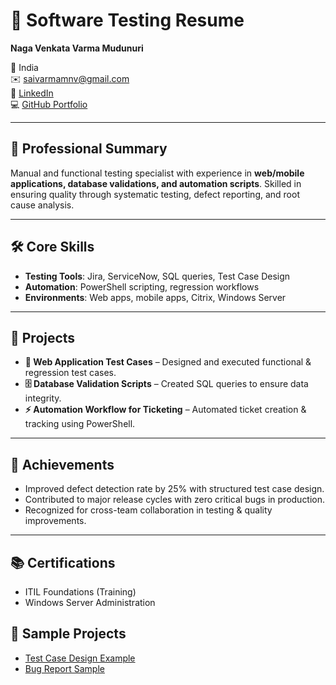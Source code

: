 # 🧪 Software Testing Resume  
**Naga Venkata Varma Mudunuri**

📍 India  
✉️ [saivarmamnv@gmail.com](mailto:saivarmamnv@gmail.com)  
🔗 [LinkedIn](https://www.linkedin.com/in/naga-venkata-varma-mudunuri-5547a216a/)  
💻 [GitHub Portfolio](https://github.com/mnvvarma/Naga-Venkata-Varma_Mudunuri.Github.io/blob/main/README.md)  

---

## 💼 Professional Summary
Manual and functional testing specialist with experience in **web/mobile applications, database validations, and automation scripts**. Skilled in ensuring quality through systematic testing, defect reporting, and root cause analysis.  

---

## 🛠️ Core Skills
- **Testing Tools**: Jira, ServiceNow, SQL queries, Test Case Design  
- **Automation**: PowerShell scripting, regression workflows  
- **Environments**: Web apps, mobile apps, Citrix, Windows Server  

---

## 📂 Projects
- **📑 Web Application Test Cases** – Designed and executed functional & regression test cases.  
- **🗄 Database Validation Scripts** – Created SQL queries to ensure data integrity.  
- **⚡ Automation Workflow for Ticketing** – Automated ticket creation & tracking using PowerShell.  

---

## 🎯 Achievements
- Improved defect detection rate by 25% with structured test case design.  
- Contributed to major release cycles with zero critical bugs in production.  
- Recognized for cross-team collaboration in testing & quality improvements.  

---

## 📚 Certifications
- ITIL Foundations (Training)  
- Windows Server Administration  


## 🔹 Sample Projects
- [Test Case Design Example](https://github.com/mnvvarma/Naga-Venkata-Varma_Mudunuri.Github.io/new/main/professional_Achievements/software-testing/Projects/Test_Case_Design.md)  
- [Bug Report Sample](https://github.com/mnvvarma/Naga-Venkata-Varma_Mudunuri.Github.io/new/main/professional_Achievements/software-testing/Projects/Bug_Report_Sample.md)  
